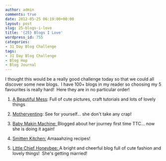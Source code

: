 ```yaml
---
author: admin
comments: true
date: 2012-05-25 06:19:00+00:00
layout: post
slug: 25-blogs-i-love
title: '{25} Blogs I Love'
wordpress_id: 755
categories:
- 31 Day Blog Challenge
tags:
- 31 Day Blog Challenge
- Blog Hop
- Blog Journal
---
```


I thought this would be a really good challenge today so that we could all discover some new blogs.  I have 100+ blogs in my reader so choosing my 5 favourites is really hard!  Here they are in no particular order!



	
  1. [A Beautiful Mess](http://abeautifulmess.typepad.com/my_weblog/): Full of cute pictures, craft tutorials and lots of lovely things

	
  2. [Motherventing](http://motherventing.wordpress.com/): See for yourself... she don't take any crap!

	
  3. [Baby Makin Machine: ](http://babymakingmachine.blogspot.co.uk/)Blogged about her journey first time TTC... now she is doing it again!

	
  4. [Smitten Kitchen:](http://smittenkitchen.com/) Amaaahzing recipes!

	
  5. [Little Chief Honeybee: ](http://honeybeeinthecity.blogspot.co.uk/)A bright and cheerful blog full of cute fashion and lovely things!  She's getting married!


